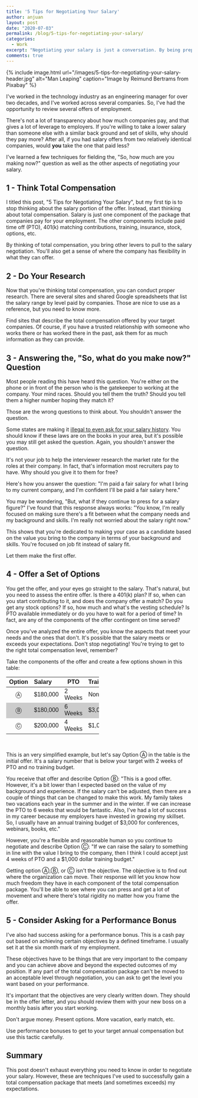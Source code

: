 ```yaml
---
title: '5 Tips for Negotiating Your Salary'
author: anjuan
layout: post
date: "2020-07-03"
permalink: /blog/5-tips-for-negotiating-your-salary/
categories:
  - Work
excerpt: "Negotiating your salary is just a conversation. By being prepared, you can have the conversation calmly and with confidence."
comments: true
---
```


{% include image.html url="/images/5-tips-for-negotiating-your-salary-header.jpg" alt="Man Leaping" caption="Image by Reimund Bertrams from Pixabay" %}

I've worked in the technology industry as an engineering manager for over two decades, and I've worked across several companies. So, I've had the opportunity to review several offers of employment.

There's not a lot of transparency about how much companies pay, and that gives a lot of leverage to employers. If you're willing to take a lower salary than someone else with a similar back ground and set of skills, why should they pay more? After all, if you had salary offers from two relatively identical companies, would **you** take the one that paid less? 

I've learned a few techniques for fielding the, "So, how much are you making now?" question as well as the other aspects of negotiating your salary.

## 1 - Think Total Compensation

I titled this post, "5 Tips for Negotiating Your Salary", but my first tip is to stop thinking about the salary portion of the offer. Instead, start thinking about total compensation. Salary is just one component of the package that companies pay for your employment. The other components include paid time off (PTO), 401(k) matching contributions, training, insurance, stock, options, etc.

By thinking of total compensation, you bring other levers to pull to the salary negotiation. You'll also get a sense of where the company has flexibility in what they can offer.

## 2 - Do Your Research

Now that you're thinking total compensation, you can conduct proper research. There are several sites and shared Google spreadsheets that list the salary range by level paid by companies. Those are nice to use as a reference, but you need to know more.

Find sites that describe the total compensation offered by your target companies. Of course, if you have a trusted relationship with someone who works there or has worked there in the past, ask them for as much information as they can provide.

## 3 - Answering the, "So, what do you make now?" Question

Most people reading this have heard this question. You're either on the phone or in front of the person who is the gatekeeper to working at the company. Your mind races. Should you tell them the truth? Should you tell them a higher number hoping they match it?

Those are the wrong questions to think about. You shouldn't answer the question.

Some states are making it [illegal to even ask for your salary history](https://www.shrm.org/resourcesandtools/legal-and-compliance/state-and-local-updates/pages/more-jurisdictions-are-banning-salary-history-inquiries.aspx). You should know if these laws are on the books in your area, but it's possible you may still get asked the question. Again, you shouldn't answer the question.

It's not your job to help the interviewer research the market rate for the roles at their company. In fact, that's information most recruiters pay to have. Why should you give it to them for free?

Here's how you answer the question: "I'm paid a fair salary for what I bring to my current company, and I'm confident I'll be paid a fair salary here."

You may be wondering, "But, what if they continue to press for a salary figure?" I've found that this response always works: "You know, I'm really focused on making sure there's a fit between what the company needs and my background and skills. I'm really not worried about the salary right now."

This shows that you're dedicated to making your case as a candidate based on the value you bring to the company in terms of your background and skills. You're focused on job fit instead of salary fit.

Let them make the first offer.

## 4 - Offer a Set of Options

You get the offer, and your eyes go straight to the salary. That's natural, but you need to assess the entire offer. Is there a 401(k) plan? If so, when can you start contributing to it, and does the company offer a match? Do you get any stock options? If so, how much and what's the vesting schedule? Is PTO available immediately or do you have to wait for a period of time? In fact, are any of the components of the offer contingent on time served?

Once you've analyzed the entire offer, you know the aspects that meet your needs and the ones that don't. It's possible that the salary meets or exceeds your expectations. Don't stop negotiating! You're trying to get to the right total compensation level, remember?

Take the components of the offer and create a few options shown in this table: 

<html>
<head>
<style>
table {
    font-family: arial, sans-serif;
    border-collapse: collapse;
    width: 50%;
}

td, th {
    border: 3px solid #dddddd;
    text-align: left;
    padding: 8px;
}

tr:nth-child(odd) {background: #FFF}
tr:nth-child(even) {background: #CCC}


</style>
</head>
<body>

</body>
</html>


| Option | Salary | PTO | Training |
|:-----:|:----------|-----|-----|
| Ⓐ     |  $180,000       | 2 Weeks | None |
| Ⓑ     |  $180,000       | 6 Weeks | $3,000 |
| Ⓒ     |  $200,000       | 4 Weeks | $1,000 |

<br>

This is an very simplified example, but let's say Option Ⓐ in the table is the initial offer. It's a salary number that is below your target with 2 weeks of PTO and no training budget. 

You receive that offer and describe Option Ⓑ: "This is a good offer. However, it's a bit lower than I expected based on the value of my background and experience. If the salary can't be adjusted, then there are a couple of things that can be changed to make this work. My family takes two vacations each year in the summer and in the winter. If we can increase the PTO to 6 weeks that would be fantastic. Also, I've had a lot of success in my career because my employers have invested in growing my skillset. So, I usually have an annual training budget of $3,000 for conferences, webinars, books, etc."

However, you're a flexible and reasonable human so you continue to negotiate and describe Option Ⓒ: "If we can raise the salary to something in line with the value I bring to the company, then I think I could accept just 4 weeks of PTO and a $1,000 dollar training budget." 

Getting option Ⓐ,Ⓑ, or Ⓒ isn't the objective. The objective is to find out where the organization can move. Their response will let you know how much freedom they have in each component of the total compensation package. You'll be able to see where you can press and get a lot of movement and where there's total rigidity no matter how you frame the offer.

## 5 - Consider Asking for a Performance Bonus

I've also had success asking for a performance bonus. This is a cash pay out based on achieving certain objectives by a defined timeframe. I usually set it at the six month mark of my employment.

These objectives have to be things that are very important to the company and you can achieve above and beyond the expected outcomes of my position. If any part of the total compensation package can't be moved to an acceptable level through negotiation, you can ask to get the level you want based on your performance.

It's important that the objectives are very clearly written down. They should be in the offer letter, and you should review them with your new boss on a monthly basis after you start working.

Don't argue money. Present options. More vacation, early match, etc.

Use performance bonuses to get to your target annual compensation but use this tactic carefully.

## Summary

This post doesn't exhaust everything you need to know in order to negotiate your salary. However, these are techniques I've used to successfully gain a total compensation package that meets (and sometimes exceeds) my expectations.
